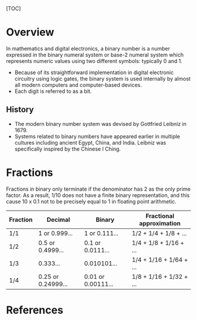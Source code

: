 [TOC]

# Overview

In mathematics and digital electronics, a binary number is a number
expressed in the binary numeral system or base-2 numeral system which
represents numeric values using two different symbols: typically 0 and
1.
- Because of its straightforward implementation in digital electronic
  circuitry using logic gates, the binary system is used internally by
  almost all modern computers and computer-based devices.
- Each digit is referred to as a bit.

## History

- The modern binary number system was devised by Gottfried Leibniz in
  1679.
- Systems related to binary numbers have appeared earlier in multiple
  cultures including ancient Egypt, China, and India. Leibniz was
  specifically inspired by the Chinese I Ching.

# Fractions

Fractions in binary only terminate if the denominator has 2 as the only
prime factor. As a result, 1/10 does not have a finite binary
representation, and this cause 10 x 0.1 not to be precisely equal to 1
in floating point arithmetic.

| Fraction | Decimal            | Binary             | Fractional approximation |
| -        | -                  | -                  | -                        |
| 1/1      | 1 or 0.999...      | 1 or 0.111...      | 1/2 + 1/4 + 1/8 + ...    |
| 1/2      | 0.5 or 0.4999...   | 0.1 or 0.0111...   | 1/4 + 1/8 + 1/16 + ...   |
| 1/3      | 0.333...           | 0.010101...        | 1/4 + 1/16 + 1/64 + ...  |
| 1/4      | 0.25 or 0.24999... | 0.01 or 0.00111... | 1/8 + 1/16 + 1/32 + ...  |


# References

[wiki]: https://en.wikipedia.org/wiki/Binary_number
